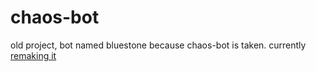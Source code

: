 # chaos-bot
old project, bot named bluestone because chaos-bot is taken.
currently [remaking it](https://github.com/UserUNP/untitled-discord-bot)
